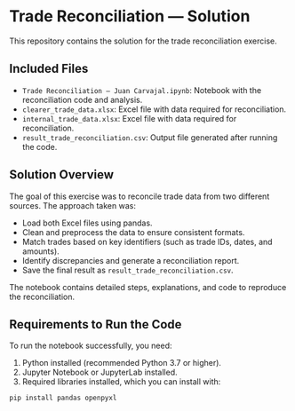 # Trade Reconciliation — Solution

This repository contains the solution for the trade reconciliation exercise.

## Included Files

- `Trade Reconciliation — Juan Carvajal.ipynb`: Notebook with the reconciliation code and analysis.
- `clearer_trade_data.xlsx`: Excel file with data required for reconciliation.
- `internal_trade_data.xlsx`: Excel file with data required for reconciliation.
- `result_trade_reconciliation.csv`: Output file generated after running the code.

## Solution Overview

The goal of this exercise was to reconcile trade data from two different sources. The approach taken was:

- Load both Excel files using pandas.
- Clean and preprocess the data to ensure consistent formats.
- Match trades based on key identifiers (such as trade IDs, dates, and amounts).
- Identify discrepancies and generate a reconciliation report.
- Save the final result as `result_trade_reconciliation.csv`.

The notebook contains detailed steps, explanations, and code to reproduce the reconciliation.

## Requirements to Run the Code

To run the notebook successfully, you need:

1. Python installed (recommended Python 3.7 or higher).
2. Jupyter Notebook or JupyterLab installed.
3. Required libraries installed, which you can install with:

```bash
pip install pandas openpyxl

